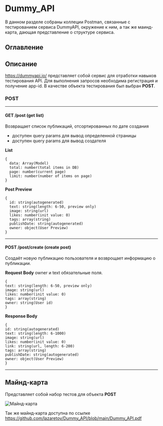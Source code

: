 # Dummy_API
В данном разделе собраны коллеции Postman, связанные с тестированием сервиса DummyAPI, окружение к ним, а так же маинд-карта, дающая представление о структуре сервиса.

## Оглавление

## Описание
https://dummyapi.io/ представляет собой сервис для отработки навыков тестирования API. Для выполнения запросов необходима регистрация и получение app-id. В качестве объекта тестирования был выбран **POST**.

### POST
____
#### GET /post (get list)
Возвращает список публикаций, отсортированных по дате создания
- доступен query params для вывод определенной страницы
- доступен query params для вывод создателя

**List**
```
{
  data: Array(Model)
  total: number(total items in DB)
  page: number(current page)
  limit: number(number of items on page)
}
```

**Post Preview**
```
{
  id: string(autogenerated)
  text: string(length: 6-50, preview only)
  image: string(url)
  likes: number(init value: 0)
  tags: array(string)
  publishDate: string(autogenerated)
  owner: object(User Preview)
}
```
____
#### POST /post/create (create post)
Создаёт новую публикацию пользователя и возврощает информацию о публикации.

**Request Body**
owner и text обязательные поля.

```
{
text: string(length: 6-50, preview only)
image: string(url)
likes: number(init value: 0)
tags: array(string)
owner: string(User id)
}
```

**Response Body**

```
{
id: string(autogenerated)
text: string(length: 6-1000)
image: string(url)
likes: number(init value: 0)
link: string(url, length: 6-200)
tags: array(string)
publishDate: string(autogenerated)
owner: object(User Preview)
}
```
____

## Майнд-карта
Представляет собой набор тестов для объекта **POST**

![Майнд-карта](https://i.ibb.co/S7m59Vq/Dummy-API.png "Майнд-карта")

Так же майнд-карта доступна по ссылке https://github.com/lazaretov/Dummy_API/blob/main/Dummy_API.pdf
